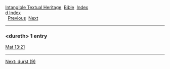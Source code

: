 [Intangible Textual Heritage](../../index)  [Bible](../index) 
[Index](index)   
[d Index](_d_)  
  [Previous](c03439)  [Next](c03441) 

------------------------------------------------------------------------

### &lt;dureth&gt; 1 entry

[Mat 13:21](../kjv/mat013.htm#021)  

------------------------------------------------------------------------

[Next: durst (9)](c03441)
